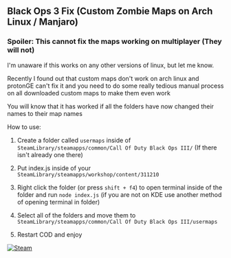 ## Black Ops 3 Fix (Custom Zombie Maps on Arch Linux / Manjaro)
### Spoiler: This cannot fix the maps working on multiplayer (They will not)

I'm unaware if this works on any other versions of linux, but let me know. 

Recently I found out that custom maps don't work on arch linux and protonGE can't fix it and you need to do some really tedious manual process on all downloaded custom maps to make them even work

You will know that it has worked if all the folders have now changed their names to their map names

How to use: 

1. Create a folder called `usermaps` inside of `SteamLibrary/steamapps/common/Call Of Duty Black Ops III/` (If there isn't already one there)

2. Put index.js inside of your `SteamLibrary/steamapps/workshop/content/311210`

3. Right click the folder (or press `shift + f4`) to open terminal inside of the folder and run ``node index.js`` (if you are not on KDE use another method of opening terminal in folder)

4. Select all of the folders and move them to `SteamLibrary/steamapps/common/Call Of Duty Black Ops III/usermaps`

5. Restart COD and enjoy 


<a href="https://steamcommunity.com/id/sowd/" target="_blank">![Steam](https://img.shields.io/badge/steam-%23000000.svg?style=for-the-badge&logo=steam&logoColor=white)</a>
